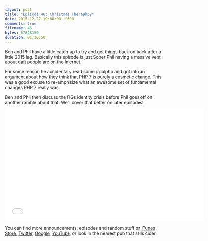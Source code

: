 ```yaml
---
layout: post
title: "Episode 46: Christmas Theraphpy"
date: 2015-12-27 19:00:00 -0500
comments: true
filename: 46
bytes: 67848150
duration: 01:10:50
---
```


Ben and Phil have a little catch-up to try and get things back on track after a little 2015 lag. Basically this episode is just Sober Phil having a massive vent about daft people are on the Internet.

For some reason he accidentally read some /r/lolphp and got into an argument about how they think that PHP 7 is purely a cosmetic change. This was a good excuse to re-emphisize what an awesome set of fundamental changes PHP 7 really was.

Ben and Phil then discuss the FIGs identity crisis before Phil goes off on another ramble about that. We'll cover that better on later episodes!

<iframe width="640" height="360" src="//www.youtube.com/embed/QVB_pG1wioc" frameborder="0" allowfullscreen></iframe>

You can find more announcements, episodes and random stuff on [iTunes Store](https://itunes.apple.com/us/podcast/php-town-hall/id585240066?mt=2), [Twitter](https://twitter.com/phptownhall), [Google](https://plus.google.com/b/114546315704097272137/+Phptownhall), [YouTube](https://www.youtube.com/channel/UCepVwe7RrxE7Zv3kytUfcKw), or look in the nearest pub that sells cider.
